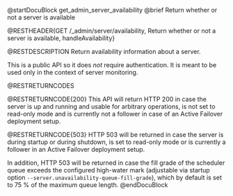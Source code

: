 
@startDocuBlock get_admin_server_availability
@brief Return whether or not a server is available

@RESTHEADER{GET /_admin/server/availability, Return whether or not a server is available, handleAvailability}

@RESTDESCRIPTION
Return availability information about a server.

This is a public API so it does *not* require authentication. It is meant to be
used only in the context of server monitoring.

@RESTRETURNCODES

@RESTRETURNCODE{200}
This API will return HTTP 200 in case the server is up and running and usable for
arbitrary operations, is not set to read-only mode and is currently not a follower
in case of an Active Failover deployment setup.

@RESTRETURNCODE{503}
HTTP 503 will be returned in case the server is during startup or during shutdown,
is set to read-only mode or is currently a follower in an Active Failover deployment setup.

In addition, HTTP 503 will be returned in case the fill grade of the scheduler
queue exceeds the configured high-water mark (adjustable via startup option
`--server.unavailability-queue-fill-grade`), which by default is set to 75 % of
the maximum queue length.
@endDocuBlock
